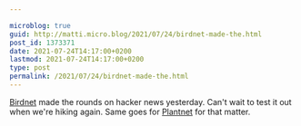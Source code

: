 ```yaml
---

microblog: true
guid: http://matti.micro.blog/2021/07/24/birdnet-made-the.html
post_id: 1373371
date: 2021-07-24T14:17:00+0200
lastmod: 2021-07-24T14:17:00+0200
type: post
permalink: /2021/07/24/birdnet-made-the.html
---
```

[Birdnet](https://birdnet.cornell.edu) made the rounds on hacker news yesterday. Can't wait to test it out when we're hiking again. Same goes for [Plantnet](https://plantnet.org/en/) for that matter.

